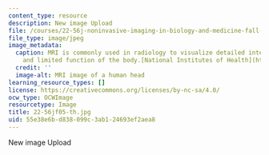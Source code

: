 ```yaml
---
content_type: resource
description: New image Upload
file: /courses/22-56j-noninvasive-imaging-in-biology-and-medicine-fall-2005/55e38e6bd838099c3ab124693ef2aea8_22-56jf05-th.jpg
file_type: image/jpeg
image_metadata:
  caption: MRI is commonly used in radiology to visualize detailed internal structure
    and limited function of the body.[National Institutes of Health](http://www.nih.gov/).
  credit: ''
  image-alt: MRI image of a human head
learning_resource_types: []
license: https://creativecommons.org/licenses/by-nc-sa/4.0/
ocw_type: OCWImage
resourcetype: Image
title: 22-56jf05-th.jpg
uid: 55e38e6b-d838-099c-3ab1-24693ef2aea8
---
```

New image Upload